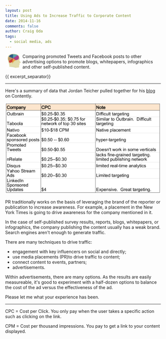 ```yaml
---
layout: post
title: Using Ads to Increase Traffic to Corporate Content
date: 2014-11-16
comments: false
author: Craig Oda
tags:
  - social media, ads
---
```

<img src = "/img/blog/header/marketer.jpg" height = "50" hspace="3" align="left">
Comparing promoted Tweets and Facebook posts to other advertising options to promote blogs, whitepapers, infographics and other self-published content.

{{ excerpt_separator}}

---

Here's a summary of data that Jordan Teicher pulled together for his
[blog][teicher] on Contently.

![Costs of Content Marketing](/img/blog/2014/11/content_marketing.png)

PR traditionally works on the basis of leveraging the brand of the 
reporter or publication to increase awareness.  For example, a placement 
in the New York Times is going to drive awareness for the company 
mentioned in it.  

In the case of self-published survey results, reports, 
blogs, whitepapers, or infographics, the company publishing the content
usually has a weak brand.  Search engines aren't enough to generate
traffic.  

There are many techniques to drive traffic:

- engagement with key influencers on social and directly;
- use media placements (PR)to drive traffic to content;
- connect content to events, partners;
- advertisements.

Within advertisements, there are many options.  As the results are
easily measureable, it's good to experiment with a half-dozen 
options to balance the cost of the ad versus the effectiveness
of the ad.

Please let me what your experience has been.

---

CPC = Cost per Click.  You only pay when the user takes a specific action
such as clicking on the link.

CPM = Cost per thousand impressions.  You pay to get a link to 
your content displayed.

[teicher]: http://contently.com/strategist/2014/04/10/the-pros-cons-and-costs-of-the-top-10-content-distribution-platforms/

